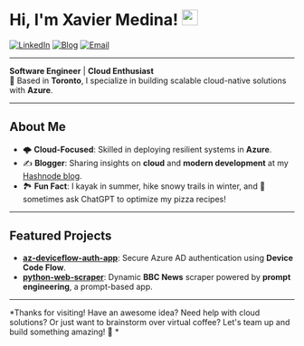 # Hi, I'm Xavier Medina! <img src="https://media.giphy.com/media/hvRJCLFzcasrR4ia7z/giphy.gif" width="28">

[![LinkedIn](https://img.shields.io/badge/LinkedIn-0A66C2?style=for-the-badge&logo=linkedin&logoColor=white)](https://linkedin.com/in/xmedinavei) [![Blog](https://img.shields.io/badge/Hashnode-2962FF?style=for-the-badge&logo=hashnode&logoColor=white)](https://xaviermedina.hashnode.dev/) [![Email](https://img.shields.io/badge/Gmail-D14836?style=for-the-badge&logo=gmail&logoColor=white)](mailto:xmedinavei@gmail.com)

---

**Software Engineer** | **Cloud Enthusiast**  
📍 Based in **Toronto**, I specialize in building scalable cloud-native solutions with **Azure**.

---

## About Me

- 🌩️ **Cloud-Focused**: Skilled in deploying resilient systems in **Azure**.  
- ✍️ **Blogger**: Sharing insights on **cloud** and **modern development** at my [Hashnode blog](https://xaviermedina.hashnode.dev/).  
- 🏞️ **Fun Fact**: I kayak in summer, hike snowy trails in winter, and 🤖 sometimes ask ChatGPT to optimize my pizza recipes!

---

## Featured Projects

- **[az-deviceflow-auth-app](https://github.com/xmedinavei/az-deviceflow-auth-app)**: Secure Azure AD authentication using **Device Code Flow**.  
- **[python-web-scraper](https://github.com/xmedinavei/python-web-scraper)**: Dynamic **BBC News** scraper powered by **prompt engineering**, a prompt-based app.

---

*Thanks for visiting! Have an awesome idea? Need help with cloud solutions? Or just want to brainstorm over virtual coffee? Let's team up and build something amazing! 🚀 *
